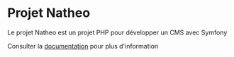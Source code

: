 # Projet Natheo

Le projet Natheo est un projet PHP pour développer un CMS avec Symfony

Consulter la [documentation](https://counteraccro.github.io/natheo.doc/) pour plus d'information 

